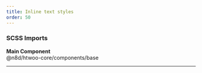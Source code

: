 ```yaml
---
title: Inline text styles
order: 50
---
```


### SCSS Imports

**Main Component**\
@n8d/htwoo-core/components/base

***